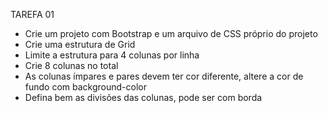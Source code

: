 TAREFA 01

* Crie um projeto com Bootstrap e um arquivo de CSS próprio do projeto
* Crie uma estrutura de Grid
* Limite a estrutura para 4 colunas por linha
* Crie 8 colunas no total
* As colunas ímpares e pares devem ter cor diferente, altere a cor de fundo com background-color
* Defina bem as divisões das colunas, pode ser com borda